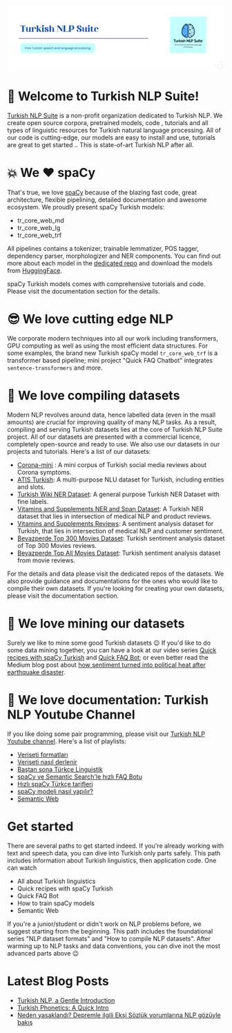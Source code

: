 ![nlp suite banner](/profile/nlp-suite-banner2.png)

:wave: Welcome to Turkish NLP Suite! 
======

[Turkish NLP Suite](https://www.turkish-nlp-suite.com) is a non-profit organization dedicated to Turkish NLP. We create open source corpora, pretrained models, code , tutorials and all types of linguistic resources for Turkish natural language processing. All of our code is cutting-edge, our models are easy to install and use, tutorials are great to get started .. This is state-of-art Turkish NLP after all.

:boom: We :heart: spaCy
=====
That's true, we love [spaCy](https://spacy.io/) because of the blazing fast code, great architecture, flexible pipelining, detailed documentation and awesome ecosystem. We proudly present spaCy Turkish models:

- tr_core_web_md
- tr_core_web_lg
- tr_core_web_trf  

All pipelines contains a tokenizer, trainable lemmatizer, POS tagger, dependency parser, morphologizer and NER components. You can find out more about each model in the [dedicated repo](https://github.com/turkish-nlp-suite/turkish-spacy-models) and download the models from [HuggingFace](https://huggingface.co/turkish-nlp-suite).

spaCy Turkish models comes with comprehensive tutorials and code. Please visit the documentation section for the details.
 
:sunglasses: We love cutting edge NLP
====
We corporate modern techniques into all our work including transformers, GPU computing as well as using the most efficient data structures. For some examples, the brand new Turkish spaCy model `tr_core_web_trf` is a transformer based pipeline; mini project "Quick FAQ Chatbot" integrates `sentence-transformers` and more.

:blue_book:  We love compiling datasets
====
Modern NLP revolves around data, hence labelled data (even in the msall amounts) are crucial for improving quality of many NLP tasks. As a result, compiling and serving Turkish datasets lies at the core of Turkish NLP Suite project. All of our datasets are presented with a commercial licence, completely open-source and ready to use. We also use our datasets in our projects and tutorials.
Here's a list of our datasets:

* [Corona-mini](https://github.com/turkish-nlp-suite/Corona-mini-dataset) : A mini corpus of Turkish social media reviews about Corona symptoms.
* [ATIS Turkish](https://github.com/turkish-nlp-suite/Atis_Turkish): A multi-purpose NLU dataset for Turkish, including entities and slots.
* [Turkish Wiki NER Dataset](https://github.com/turkish-nlp-suite/Turkish-Wiki-NER-Dataset): A general purpose Turkish NER Dataset with fine labels.
* [Vitamins and Supplements NER and Span Dataset](https://github.com/turkish-nlp-suite/Vitamins-Supplements-NER-dataset): A Turkish NER dataset that lies in intersection of medical NLP and product reviews.
* [Vitamins and Supplements Reviews](https://github.com/turkish-nlp-suite/Vitamins-Supplements-NER-dataset): A sentiment analysis dataset for Turkish, that lies in intersection of medical NLP and customer sentiment.
* [Beyazperde Top 300 Movies Dataset](https://github.com/turkish-nlp-suite/BeyazPerde-Movie-Reviews): Turkish sentiment analysis dataset of Top 300 Movies reviews.
* [Beyazperde Top All Movies Dataset](https://github.com/turkish-nlp-suite/BeyazPerde-Movie-Reviews): Turkish sentiment analysis dataset from movie reviews.

For the details and data please visit the dedicated repos of the datasets.
We also provide guidance and documentations for the ones who would like to compile their own datasets. If you're looking for creating your own datasets, please visit the documentation section.

:construction_worker: We love mining our datasets
====
Surely we like to mine some good Turkish datasets :wink: If you'd like to do some data mining together, you can have a look at our video series [Quick recipes with spaCy Turkish](https://www.youtube.com/watch?v=w0WCkgCOzzw&list=PLJTHlIwB8VcoWxYHnsZOQCxWOraW42NBj) and [Quick FAQ Bot](https://www.youtube.com/watch?v=LUYiRfysnjY&list=PLJTHlIwB8Vcr0KHTcRRRFa3QMcI4F4lW5); or even better read the Medium blog post about [how sentiment turned into political heat after earthquake disaster](https://medium.com/p/ce65ece62aea).

:movie_camera: We love documentation: Turkish NLP Youtube Channel
====
If you like doing some pair programming, please visit our [Turkish NLP Youtube channel](https://www.youtube.com/@NLPwithDuygu/playlists). Here's a list of playlists:

* [Veriseti formatları](https://www.youtube.com/watch?v=iAsCz1kk2Oc&list=PLJTHlIwB8VcoetgeXaSGJZ0l65DRx1wne)
* [Veriseti nasıl derlenir](https://www.youtube.com/watch?v=XNYq58eMsgY&list=PLJTHlIwB8Vco4ONU_mCNOYIcVyFA9QrBr)
* [Baştan sona Türkçe Linguistik](https://www.youtube.com/watch?v=ZiArCDOuNVo&list=PLJTHlIwB8Vcqltlhbmsc12Srthv73OeOF)
* [spaCy ve Semantic Search'le hızlı FAQ Botu](https://www.youtube.com/watch?v=LUYiRfysnjY&list=PLJTHlIwB8Vcr0KHTcRRRFa3QMcI4F4lW5)
* [Hızlı spaCy Türkçe tarifleri]( https://www.youtube.com/watch?v=w0WCkgCOzzw&list=PLJTHlIwB8VcoWxYHnsZOQCxWOraW42NBj)
* [spaCy modeli nasıl yapılır?](https://www.youtube.com/watch?v=dTdpRP-t920&list=PLJTHlIwB8Vcp_1b1eFwKcKKmzfs16EFtH)
* [Semantic Web](https://www.youtube.com/watch?v=rLaI7Zr7bzU&list=PLJTHlIwB8Vcp_amsALcxd5UvawDG0062x)

Get started
====
There are several paths to get started indeed. If you're already working with text and speech data, you can dive into Turkish only parts safely. This path includes information about Turkish linguistics, then application code. One can watch 
* All about Turkish linguistics
* Quick recipes with spaCy Turkish
* Quick FAQ Bot
* How to train spaCy models
* Semantic Web  

If you're a junior/student or didn't work on NLP problems before, we suggest starting from the beginning. This path includes the foundational series "NLP dataset formats" and "How to compile NLP datasets". After warming up to NLP tasks and data conventions, you can dive inot the most advanced parts above :wink:

Latest Blog Posts
====
* [Turkish NLP, a Gentle Introduction](https://medium.com/p/2b33e694dd78)
* [Turkish Phonetics: A Quick Intro](https://medium.com/p/cf75bb7eec79)
* [Neden yasaklandı? Depremle ilgili Ekşi Sözlük yorumlarına NLP gözüyle bakış](https://medium.com/p/ce65ece62aea)

